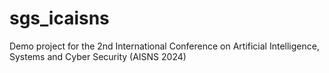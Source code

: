 # sgs_icaisns
Demo project for the 2nd International Conference on Artificial Intelligence, Systems and Cyber Security (AISNS 2024)
